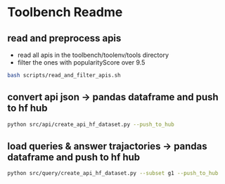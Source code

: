 # Toolbench Readme
## read and preprocess apis
* read all apis in the toolbench/toolenv/tools directory
* filter the ones with popularityScore over 9.5
```bash
bash scripts/read_and_filter_apis.sh
```
## convert api json -> pandas dataframe and push to hf hub
```bash
python src/api/create_api_hf_dataset.py --push_to_hub
```

## load queries & answer trajactories -> pandas dataframe and push to hf hub
```bash
python src/query/create_api_hf_dataset.py --subset g1 --push_to_hub
```